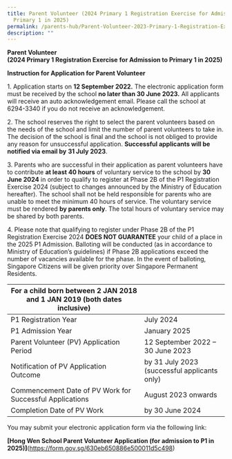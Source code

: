 ```yaml
---
title: Parent Volunteer (2024 Primary 1 Registration Exercise for Admission to
  Primary 1 in 2025)
permalink: /parents-hub/Parent-Volunteer-2023-Primary-1-Registration-Exercise-for-Admission/
description: ""
---
```

**Parent Volunteer**  
**(2024 Primary 1 Registration Exercise** **for Admission to Primary 1 in 2025)**

**Instruction for Application for Parent Volunteer**

1\. Application starts on **12 September 2022.** The electronic application form must be received by the school **no later than 30 June 2023.** All applicants will receive an auto acknowledgement email. Please call the school at 6294-3340 if you do not receive an acknowledgement.

2\. The school reserves the right to select the parent volunteers based on the needs of the school and limit the number of parent volunteers to take in. The decision of the school is final and the school is not obliged to provide any reason for unsuccessful application. **Successful applicants will be notified via email by** **31 July 2023**.

3\. Parents who are successful in their application as parent volunteers have to contribute **at least 40 hours** of voluntary service to the school by **30 June 2024** in order to qualify to register at Phase 2B of the P1 Registration Exercise 2024 (subject to changes announced by the Ministry of Education hereafter). The school shall not be held responsible for parents who are unable to meet the minimum 40 hours of service. The voluntary service must be rendered **by parents only**. The total hours of voluntary service may be shared by both parents.

4\. Please note that qualifying to register under Phase 2B of the P1 Registration Exercise 2024 **DOES NOT GUARANTEE** your child of a place in the 2025 P1 Admission. Balloting will be conducted (as in accordance to Ministry of Education’s guidelines) if Phase 2B applications exceed the number of vacancies available for the phase. In the event of balloting, Singapore Citizens will be given priority over Singapore Permanent Residents.

| For a child born between 2 JAN 2018 and 1 JAN 2019 (both dates inclusive) |                                              |
|---------------------------------------------------------------------------|----------------------------------------------|
| P1 Registration Year                                                      | July 2024                                    |
| P1 Admission Year                                                         | January 2025                                 |
| Parent Volunteer (PV) Application Period                                  | 12 September 2022 – 30 June 2023             |
| Notification of PV Application Outcome                                    | by 31 July 2023 (successful applicants only) |
| Commencement Date of PV Work for Successful Applications                  | August 2023 onwards                          |
| Completion Date of PV Work                                                | by 30 June 2024                              |

You may submit your electronic application form via the following link:

**[Hong Wen School Parent Volunteer Application (for admission to P1 in 2025)]**(https://form.gov.sg/630eb650886e500011d5c498)
